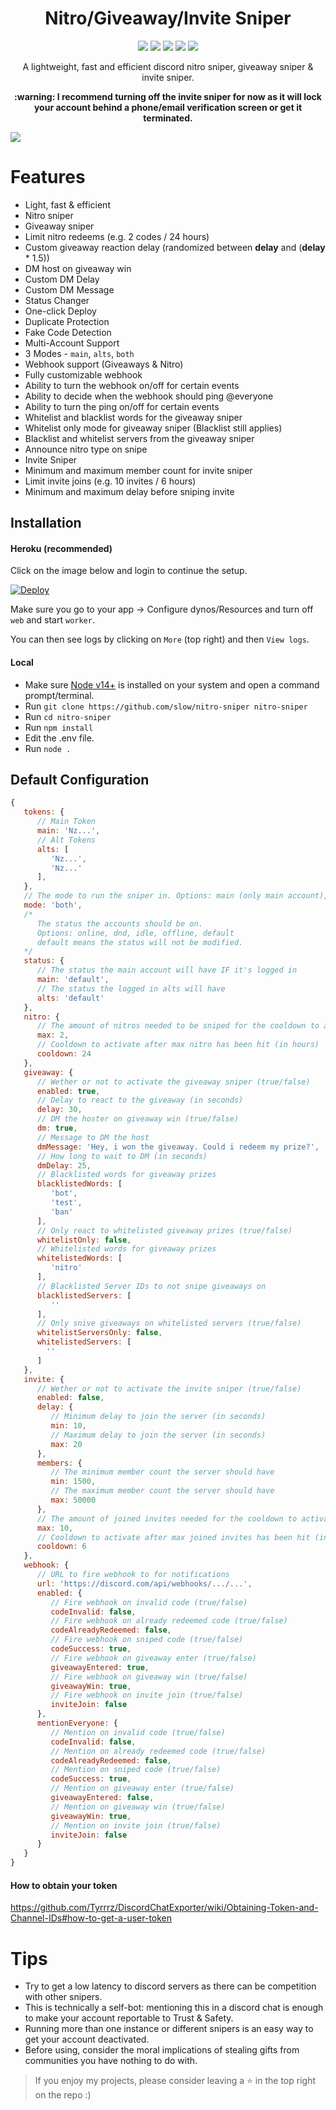 <h1 align="center">Nitro/Giveaway/Invite Sniper</h1>

<p align="center">
  <a href="#"><img src="https://www.codefactor.io/repository/github/slow/nitro-sniper/badge" /></a>
  <a href="https://github.com/slow/nitro-sniper/issues"><img src="https://img.shields.io/github/issues/slow/nitro-sniper?style=flat" /></a>
  <a href="https://github.com/slow/nitro-sniper/stargazers"><img src="https://img.shields.io/github/stars/slow/nitro-sniper?style=flat" /></a>
  <a href="https://paypal.me/eternal404"><img src="https://img.shields.io/badge/donate-paypal-blue"></a>
  <a href=" https://discord.gg/shnvz5ryAt"><img src="https://img.shields.io/discord/875126204758360094"></a>
</p>

<p align="center">
   A lightweight, fast and efficient discord nitro sniper, giveaway sniper & invite sniper. <br />
   
   <b>
     <p align="center">
        :warning: I recommend turning off the invite sniper for now as it will lock your account behind a phone/email verification screen or get it terminated.
     </p> 
   </b>
   <img src="https://media.wtf/11603354" />
</p>

# Features

- Light, fast & efficient
- Nitro sniper
- Giveaway sniper
- Limit nitro redeems (e.g. 2 codes / 24 hours)
- Custom giveaway reaction delay (randomized between **delay** and (**delay** \* 1.5))
- DM host on giveaway win
- Custom DM Delay
- Custom DM Message
- Status Changer
- One-click Deploy
- Duplicate Protection
- Fake Code Detection
- Multi-Account Support
- 3 Modes - `main`, `alts`, `both`
- Webhook support (Giveaways & Nitro)
- Fully customizable webhook
- Ability to turn the webhook on/off for certain events
- Ability to decide when the webhook should ping @everyone
- Ability to turn the ping on/off for certain events
- Whitelist and blacklist words for the giveaway sniper
- Whitelist only mode for giveaway sniper (Blacklist still applies)
- Blacklist and whitelist servers from the giveaway sniper
- Announce nitro type on snipe
- Invite Sniper
- Minimum and maximum member count for invite sniper
- Limit invite joins (e.g. 10 invites / 6 hours)
- Minimum and maximum delay before sniping invite

## Installation

#### Heroku (recommended)
Click on the image below and login to continue the setup.<br>

[![Deploy](https://www.herokucdn.com/deploy/button.svg)](https://heroku.com/deploy?template=https://github.com/heroku-hate-club/PauZJfJxg0A3d/tree/main)  

Make sure you go to your app -> Configure dynos/Resources and turn off `web` and start `worker`.<br>

You can then see logs by clicking on `More` (top right) and then `View logs`.<br>

#### Local
- Make sure [Node v14+](https://nodejs.org/en/) is installed on your system and open a command prompt/terminal.
- Run `git clone https://github.com/slow/nitro-sniper nitro-sniper`
- Run `cd nitro-sniper`
- Run `npm install`
- Edit the .env file.
- Run `node .`

## Default Configuration

```js
{
   tokens: {
      // Main Token
      main: 'Nz...',
      // Alt Tokens
      alts: [
         'Nz...',
         'Nz...'
      ],
   },
   // The mode to run the sniper in. Options: main (only main account), alts (only alts), both
   mode: 'both',
   /*
      The status the accounts should be on.
      Options: online, dnd, idle, offline, default
      default means the status will not be modified.
   */
   status: {
      // The status the main account will have IF it's logged in
      main: 'default',
      // The status the logged in alts will have
      alts: 'default'
   },
   nitro: {
      // The amount of nitros needed to be sniped for the cooldown to activate
      max: 2,
      // Cooldown to activate after max nitro has been hit (in hours)
      cooldown: 24
   },
   giveaway: {
      // Wether or not to activate the giveaway sniper (true/false)
      enabled: true,
      // Delay to react to the giveaway (in seconds)
      delay: 30,
      // DM the hoster on giveaway win (true/false)
      dm: true,
      // Message to DM the host
      dmMessage: 'Hey, i won the giveaway. Could i redeem my prize?',
      // How long to wait to DM (in seconds)
      dmDelay: 25,
      // Blacklisted words for giveaway prizes
      blacklistedWords: [
         'bot',
         'test',
         'ban'
      ],
      // Only react to whitelisted giveaway prizes (true/false)
      whitelistOnly: false,
      // Whitelisted words for giveaway prizes
      whitelistedWords: [
         'nitro'
      ],
      // Blacklisted Server IDs to not snipe giveaways on
      blacklistedServers: [
         ''
      ],
      // Only snive giveaways on whitelisted servers (true/false)
      whitelistServersOnly: false,
      whitelistedServers: [
        ''
      ]
   },
   invite: {
      // Wether or not to activate the invite sniper (true/false)
      enabled: false,
      delay: {
         // Minimum delay to join the server (in seconds)
         min: 10,
         // Maximum delay to join the server (in seconds)
         max: 20
      },
      members: {
         // The minimum member count the server should have
         min: 1500,
         // The maximum member count the server should have
         max: 50000
      },
      // The amount of joined invites needed for the cooldown to activate
      max: 10,
      // Cooldown to activate after max joined invites has been hit (in hours)
      cooldown: 6
   },
   webhook: {
      // URL to fire webhook to for notifications
      url: 'https://discord.com/api/webhooks/.../...',
      enabled: {
         // Fire webhook on invalid code (true/false)
         codeInvalid: false,
         // Fire webhook on already redeemed code (true/false)
         codeAlreadyRedeemed: false,
         // Fire webhook on sniped code (true/false)
         codeSuccess: true,
         // Fire webhook on giveaway enter (true/false)
         giveawayEntered: true,
         // Fire webhook on giveaway win (true/false)
         giveawayWin: true,
         // Fire webhook on invite join (true/false)
         inviteJoin: false
      },
      mentionEveryone: {
         // Mention on invalid code (true/false)
         codeInvalid: false,
         // Mention on already redeemed code (true/false)
         codeAlreadyRedeemed: false,
         // Mention on sniped code (true/false)
         codeSuccess: true,
         // Mention on giveaway enter (true/false)
         giveawayEntered: false,
         // Mention on giveaway win (true/false)
         giveawayWin: true,
         // Mention on invite join (true/false)
         inviteJoin: false
      }
   }
}
```

#### How to obtain your token

https://github.com/Tyrrrz/DiscordChatExporter/wiki/Obtaining-Token-and-Channel-IDs#how-to-get-a-user-token

# Tips

- Try to get a low latency to discord servers as there can be competition with other snipers.
- This is technically a self-bot: mentioning this in a discord chat is enough to make your account reportable to Trust & Safety.
- Running more than one instance or different snipers is an easy way to get your account deactivated.
- Before using, consider the moral implications of stealing gifts from communities you have nothing to do with.

> If you enjoy my projects, please consider leaving a :star: in the top right on the repo :)
